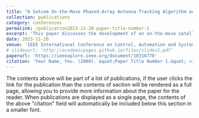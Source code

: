 ```yaml
---
title: "A Satcom On-the-Move Phased-Array Antenna Tracking Algorithm on Robot Operating System"
collection: publications
category: conferences
permalink: /publication2023-11-20-paper-title-number-1
excerpt: 'This paper discusses the development of an on-the-move satellite communication algorithm for maintaining connectivity between LEO satellites and moving vehicles on the ground.'
date: 2023-11-20
venue: 'IEEE International Conference on Control, Automation and Systems (ICCAS)'
# slidesurl: 'http://academicpages.github.io/files/slides1.pdf'
paperurl: 'https://ieeexplore.ieee.org/document/10316776'
citation: 'Your Name, You. (2009). &quot;Paper Title Number 1.&quot; <i>Journal 1</i>. 1(1).'
---
```


The contents above will be part of a list of publications, if the user clicks the link for the publication than the contents of section will be rendered as a full page, allowing you to provide more information about the paper for the reader. When publications are displayed as a single page, the contents of the above "citation" field will automatically be included below this section in a smaller font.
